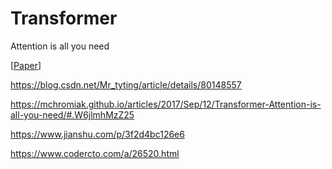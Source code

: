 # Transformer
Attention is all you need

[[Paper](https://arxiv.org/pdf/1706.03762.pdf)]

https://blog.csdn.net/Mr_tyting/article/details/80148557

https://mchromiak.github.io/articles/2017/Sep/12/Transformer-Attention-is-all-you-need/#.W6jlmhMzZ25

https://www.jianshu.com/p/3f2d4bc126e6

https://www.codercto.com/a/26520.html
